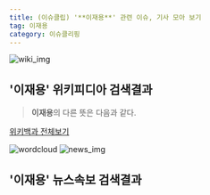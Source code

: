 ```yaml
---
title: (이슈클립) '**이재용**' 관련 이슈, 기사 모아 보기
tag: 이재용
category: 이슈클리핑
---
```

![wiki_img](https://user-images.githubusercontent.com/42597476/44503234-41136a80-a6d0-11e8-9071-6fc6418eafe4.png)
## **'**이재용**'** 위키피디아 검색결과
>**이재용**의 다른 뜻은 다음과 같다.

<a href="https://ko.wikipedia.org/wiki/이재용" target="_blank">위키백과 전체보기</a>

![wordcloud](https://s3.ap-northeast-2.amazonaws.com/lyrics101-wordcloud/2018-09-18-1537257275.png)
![news_img](https://user-images.githubusercontent.com/42597476/44507050-1206f400-a6e4-11e8-8d98-7ffbfebb353f.png)
## **'**이재용**'** 뉴스속보 검색결과

